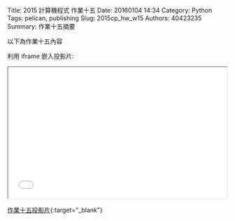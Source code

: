 Title: 2015 計算機程式 作業十五
Date: 20160104 14:34
Category: Python
Tags: pelican, publishing
Slug: 2015cp_hw_w15
Authors: 40423235
Summary: 作業十五摘要

以下為作業十五內容

利用 iframe 嵌入投影片:

<iframe src="40423235_cp_w15_p.html" width="500" height="300"></iframe>

[作業十五投影片](40423235_cp_w15_p.html){:target="_blank"}

